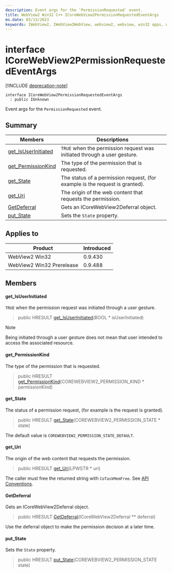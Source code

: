 ```yaml
---
description: Event args for the `PermissionRequested` event.
title: WebView2 Win32 C++ ICoreWebView2PermissionRequestedEventArgs
ms.date: 03/13/2023
keywords: IWebView2, IWebView2WebView, webview2, webview, win32 apps, win32, edge, ICoreWebView2, ICoreWebView2Controller, browser control, edge html, ICoreWebView2PermissionRequestedEventArgs
---
```


# interface ICoreWebView2PermissionRequestedEventArgs

[!INCLUDE [deprecation-note](../includes/deprecation-note.md)]

```
interface ICoreWebView2PermissionRequestedEventArgs
  : public IUnknown
```

Event args for the `PermissionRequested` event.

## Summary

 Members                        | Descriptions
--------------------------------|---------------------------------------------
[get_IsUserInitiated](#get_isuserinitiated) | `TRUE` when the permission request was initiated through a user gesture.
[get_PermissionKind](#get_permissionkind) | The type of the permission that is requested.
[get_State](#get_state) | The status of a permission request, (for example is the request is granted).
[get_Uri](#get_uri) | The origin of the web content that requests the permission.
[GetDeferral](#getdeferral) | Gets an ICoreWebView2Deferral object.
[put_State](#put_state) | Sets the `State` property.

## Applies to

Product                         | Introduced
--------------------------------|---------------------------------------------
WebView2 Win32            |    0.9.430
WebView2 Win32 Prerelease |    0.9.488

## Members

#### get_IsUserInitiated

`TRUE` when the permission request was initiated through a user gesture.

> public HRESULT [get_IsUserInitiated](#get_isuserinitiated)(BOOL * isUserInitiated)

> [!NOTE]
> Being initiated through a user gesture does not mean that user intended to access the associated resource.

#### get_PermissionKind

The type of the permission that is requested.

> public HRESULT [get_PermissionKind](#get_permissionkind)(COREWEBVIEW2_PERMISSION_KIND * permissionKind)

#### get_State

The status of a permission request, (for example is the request is granted).

> public HRESULT [get_State](#get_state)(COREWEBVIEW2_PERMISSION_STATE * state)

The default value is `COREWEBVIEW2_PERMISSION_STATE_DEFAULT`.

#### get_Uri

The origin of the web content that requests the permission.

> public HRESULT [get_Uri](#get_uri)(LPWSTR * uri)

The caller must free the returned string with `CoTaskMemFree`. See [API Conventions](/microsoft-edge/webview2/concepts/win32-api-conventions#strings).

#### GetDeferral

Gets an ICoreWebView2Deferral object.

> public HRESULT [GetDeferral](#getdeferral)(ICoreWebView2Deferral ** deferral)

Use the deferral object to make the permission decision at a later time.

#### put_State

Sets the `State` property.

> public HRESULT [put_State](#put_state)(COREWEBVIEW2_PERMISSION_STATE state)

